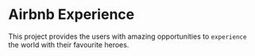 # Airbnb Experience

This project provides the users with amazing opportunities to `experience` the world with their
favourite heroes.